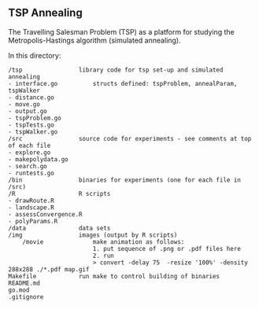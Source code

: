 ## TSP Annealing

The Travelling Salesman Problem (TSP) as a platform for studying the Metropolis-Hastings algorithm (simulated annealing).

In this directory:

    /tsp                library code for tsp set-up and simulated annealing  
    - interface.go          structs defined: tspProblem, annealParam, tspWalker
    - distance.go
    - move.go
    - output.go
    - tspProblem.go
    - tspTests.go
    - tspWalker.go
    /src                source code for experiments - see comments at top of each file
    - explore.go
    - makepolydata.go
    - search.go
    - runtests.go
    /bin                binaries for experiments (one for each file in /src)
    /R                  R scripts
    - drawRoute.R
    - landscape.R
    - assessConvergence.R
    - polyParams.R
    /data               data sets
    /img                images (output by R scripts)
        /movie              make animation as follows:
                            1. put sequence of .png or .pdf files here
                            2. run 
                            > convert -delay 75  -resize '100%' -density 288x288 ./*.pdf map.gif
    Makefile            run make to control building of binaries
    README.md           
    go.mod
    .gitignore